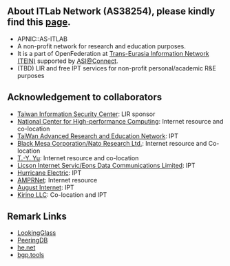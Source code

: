 ## About ITLab Network (AS38254), please kindly find this [page](https://connect.itlab.cc).
* APNIC::AS-ITLAB
* A non-profit network for research and education purposes.
* It is a part of OpenFederation at [Trans-Eurasia Information Network (TEIN)](https://www.tein3.net/) supported by [ASI@Connect](https://www.tein.asia/).
* (TBD) LIR and free IPT services for non-profit personal/academic R&E purposes

## Acknowledgement to collaborators 
* [Taiwan Information Security Center](https://www.twisc.org/): LIR sponsor
* [National Center for High-performance Computing](https://www.nchc.org.tw/): Internet resource and co-location 
* [TaiWan Advanced Research and Education Network](https://www.twaren.net/english/): IPT
* [Black Mesa Corporation/Nato Research Ltd.](https://internet.nat.moe/): Internet resource and Co-location
* [T.-Y. Yu](https://network.steveyi.net/): Internet resource and co-location
* [Licson Internet Servic/Eons Data Communications Limited](https://licson.net/): IPT
* [Hurricane Electric](https://bgp.he.net/): IPT
* [AMPRNet](https://portal.ampr.org/): Internet resource
* [August Internet](https://www.august.tw/): IPT
* [Kirino LLC](https://www.as41378.net/): Co-location and IPT

## Remark Links
* [LookingGlass](https://lg.itlab.cc)  
* [PeeringDB](https://as38254.peeringdb.com/)  
* [he.net](https://bgp.he.net/AS38254)  
* [bgp.tools](https://bgp.tools/as/38254)
